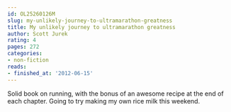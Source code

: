 ```yaml
---
id: OL25260126M
slug: my-unlikely-journey-to-ultramarathon-greatness
title: My unlikely journey to ultramarathon greatness
author: Scott Jurek
rating: 4
pages: 272
categories:
- non-fiction
reads:
- finished_at: '2012-06-15'
---
```

Solid book on running, with the bonus of an awesome recipe at the end of each chapter. Going to try making my own rice milk this weekend.
